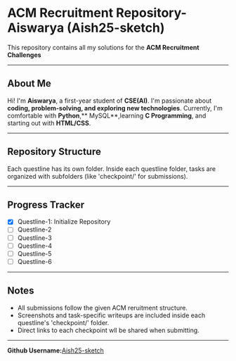 # ACM Recruitment Repository- Aiswarya (Aish25-sketch)

This repository contains all my solutions for the **ACM Recruitment Challenges** 

---

## About Me
Hi! I'm **Aiswarya**, a first-year student of **CSE(AI)**.
I'm passionate about **coding, problem-solving, and exploring new technologies**.
Currently, I'm comfortable with **Python**,** MySQL**,learning **C Programming**, and starting out with **HTML/CSS**.

---

## Repository Structure
Each questline has its own folder. Inside each questline folder, tasks are organized with subfolders (like 'checkpoint/' for submissions).

---

## Progress Tracker
-[x] Questline-1: Initialize Repository
-[ ] Questline-2
-[ ] Questline-3
-[ ] Questline-4
-[ ] Questline-5
-[ ] Questline-6

---

## Notes
- All submissions follow the given ACM reruitment structure.
- Screenshots and task-specific writeups are included inside each questline's 'checkpoint/' folder.
- Direct links to each checkpoint wll be shared when submitting.

---

**Github Username:**[Aish25-sketch](https://github.com/Aish25-sketch)

